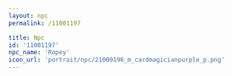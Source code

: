 ```yaml
---
layout: npc
permalink: /11001197

title: Npc
id: '11001197'
npc_name: 'Ropey'
icon_url: 'portrait/npc/21000196_m_cardmagicianpurple_p.png'
---
```

